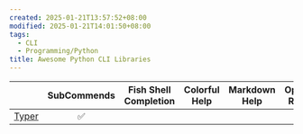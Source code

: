 ```yaml
---
created: 2025-01-21T13:57:52+08:00
modified: 2025-01-21T14:01:50+08:00
tags:
  - CLI
  - Programming/Python
title: Awesome Python CLI Libraries
---
```


|                                           | SubCommends | Fish Shell Completion | Colorful Help | Markdown Help | Options Reuse |
| :---------------------------------------: | :---------: | --------------------- | ------------- | ------------- | ------------- |
| [Typer](https://github.com/fastapi/typer) |      ✅      |                       |               |               |               |
